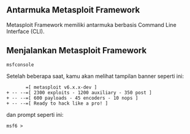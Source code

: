 ## Antarmuka Metasploit Framework

Metasploit Framework memiliki antarmuka berbasis Command Line Interface (CLI).
## Menjalankan Metasploit Framework 

```
msfconsole
```

Setelah beberapa saat, kamu akan melihat tampilan banner seperti ini:

```
       =[ metasploit v6.x.x-dev ]
+ -- --=[ 2300 exploits - 1200 auxiliary - 350 post ]
+ -- --=[ 600 payloads - 45 encoders - 10 nops ]
+ -- --=[ Ready to hack like a pro! ]
```

dan prompt seperti ini:

```
msf6 >
```
